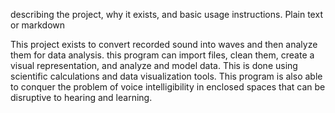 describing the project, why it exists, and basic usage instructions. Plain
text or markdown

This project exists to convert recorded sound into waves and then analyze them for data analysis. this program can import files, clean them, create a visual representation, and analyze and model data. This is done using scientific calculations and data visualization tools. This program is also able to conquer the problem of voice intelligibility in enclosed spaces that can be disruptive to hearing and learning. 
